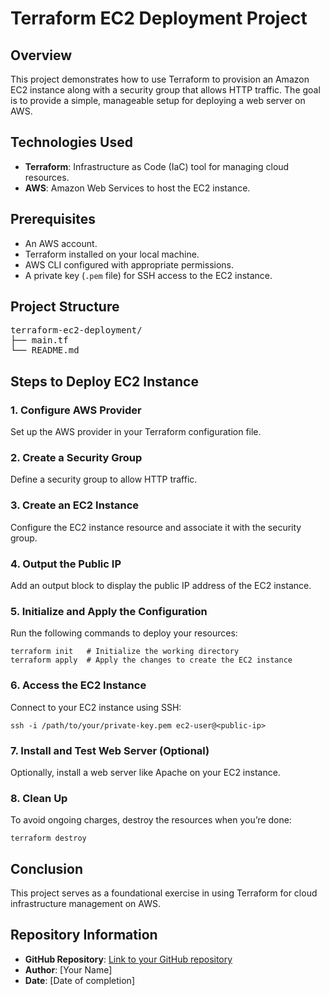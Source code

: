 

<h1>Terraform EC2 Deployment Project</h1>

<h2>Overview</h2>
<p>This project demonstrates how to use Terraform to provision an Amazon EC2 instance along with a security group that allows HTTP traffic. The goal is to provide a simple, manageable setup for deploying a web server on AWS.</p>

<h2>Technologies Used</h2>
<ul>
    <li><strong>Terraform</strong>: Infrastructure as Code (IaC) tool for managing cloud resources.</li>
    <li><strong>AWS</strong>: Amazon Web Services to host the EC2 instance.</li>
</ul>

<h2>Prerequisites</h2>
<ul>
    <li>An AWS account.</li>
    <li>Terraform installed on your local machine.</li>
    <li>AWS CLI configured with appropriate permissions.</li>
    <li>A private key (<code>.pem</code> file) for SSH access to the EC2 instance.</li>
</ul>

<h2>Project Structure</h2>
<pre>
terraform-ec2-deployment/
├── main.tf
└── README.md
</pre>

<h2>Steps to Deploy EC2 Instance</h2>

<h3>1. Configure AWS Provider</h3>
<p>Set up the AWS provider in your Terraform configuration file.</p>

<h3>2. Create a Security Group</h3>
<p>Define a security group to allow HTTP traffic.</p>

<h3>3. Create an EC2 Instance</h3>
<p>Configure the EC2 instance resource and associate it with the security group.</p>

<h3>4. Output the Public IP</h3>
<p>Add an output block to display the public IP address of the EC2 instance.</p>

<h3>5. Initialize and Apply the Configuration</h3>
<p>Run the following commands to deploy your resources:</p>
<pre><code>terraform init   # Initialize the working directory
terraform apply  # Apply the changes to create the EC2 instance</code></pre>

<h3>6. Access the EC2 Instance</h3>
<p>Connect to your EC2 instance using SSH:</p>
<pre><code>ssh -i /path/to/your/private-key.pem ec2-user@&lt;public-ip&gt;</code></pre>

<h3>7. Install and Test Web Server (Optional)</h3>
<p>Optionally, install a web server like Apache on your EC2 instance.</p>

<h3>8. Clean Up</h3>
<p>To avoid ongoing charges, destroy the resources when you’re done:</p>
<pre><code>terraform destroy</code></pre>

<h2>Conclusion</h2>
<p>This project serves as a foundational exercise in using Terraform for cloud infrastructure management on AWS.</p>

<h2>Repository Information</h2>
<ul>
    <li><strong>GitHub Repository</strong>: <a href="#">Link to your GitHub repository</a></li>
    <li><strong>Author</strong>: [Your Name]</li>
    <li><strong>Date</strong>: [Date of completion]</li>
</ul>

</body>
</html>
